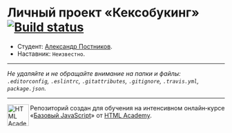 # Личный проект «Кексобукинг» [![Build status][travis-image]][travis-url]

* Студент: [Александр Постников](https://up.htmlacademy.ru/javascript/9/user/210747).
* Наставник: `Неизвестно`.

---

_Не удаляйте и не обращайте внимание на папки и файлы:_<br>
_`.editorconfig`, `.eslintrc`, `.gitattributes`, `.gitignore`, `.travis.yml`, `package.json`._

---

<a href="https://htmlacademy.ru/intensive/javascript"><img align="left" width="50" height="50" title="HTML Academy" src="https://up.htmlacademy.ru/static/img/intensive/javascript/logo-for-github.svg"></a>

Репозиторий создан для обучения на интенсивном онлайн‑курсе «[Базовый JavaScript](https://htmlacademy.ru/intensive/javascript)» от [HTML Academy](https://htmlacademy.ru).

[travis-image]: https://travis-ci.org/htmlacademy-javascript/210747-keksobooking.svg?branch=master
[travis-url]: https://travis-ci.org/htmlacademy-javascript/210747-keksobooking
